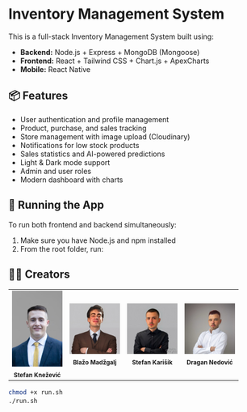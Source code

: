 # Inventory Management System

This is a full-stack Inventory Management System built using:

- **Backend:** Node.js + Express + MongoDB (Mongoose)
- **Frontend:** React + Tailwind CSS + Chart.js + ApexCharts
- **Mobile:** React Native

## 📦 Features

- User authentication and profile management
- Product, purchase, and sales tracking
- Store management with image upload (Cloudinary)
- Notifications for low stock products
- Sales statistics and AI-powered predictions
- Light & Dark mode support
- Admin and user roles
- Modern dashboard with charts

## 🚀 Running the App

To run both frontend and backend simultaneously:

1. Make sure you have Node.js and npm installed
2. From the root folder, run:


## 👨‍💻 Creators

<table>
  <tr>
    <td align="center">
      <img src="Creators/stefan.jpg" width="100px;" alt="Stefan Knežević"/>
      <br />
      <sub><b>Stefan Knežević</b></sub>
    </td>
    <td align="center">
      <img src="Creators/IMG_6384.JPG" width="100px;" alt="Blažo Madžgalj"/>
      <br />
      <sub><b>Blažo Madžgalj</b></sub>
    </td>
    <td align="center">
      <img src="Creators/IMG_7439.JPG" width="100px;" alt="Dragan Nedović"/>
      <br />
      <sub><b>Stefan Karišik</b></sub>
    </td>
    <td align="center">
      <img src="Creators/PNG image-480F-AC58-5A-0.png" width="100px;" alt="Stefan Karišik"/>
      <br />
      <sub><b>Dragan Nedović</b></sub>
    </td>
  </tr>
</table>

```bash
chmod +x run.sh
./run.sh